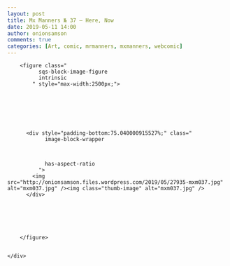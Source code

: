```yaml
---
layout: post
title: Mx Manners № 37 – Here, Now
date: 2019-05-11 14:00
author: onionsamson
comments: true
categories: [Art, comic, mrmanners, mxmanners, webcomic]
---
```

<div class="
          image-block-outer-wrapper
          layout-caption-below
          design-layout-inline
          combination-animation-none
          individual-animation-none
          individual-text-animation-none
        ">

      

      
        <figure class="
              sqs-block-image-figure
              intrinsic
            " style="max-width:2500px;">
          
        
        

        
          
            
          <div style="padding-bottom:75.040000915527%;" class="
                image-block-wrapper
                
          
        
                has-aspect-ratio
              ">
            <img src="http://onionsamson.files.wordpress.com/2019/05/27935-mxm037.jpg" alt="mxm037.jpg" /><img class="thumb-image" alt="mxm037.jpg" />
          </div>
        
          
        

        
      
        </figure>
      

    </div>
